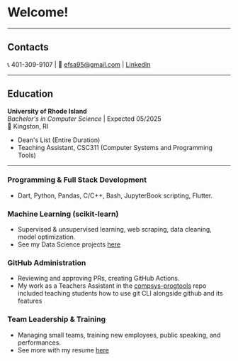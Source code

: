 # Welcome!
---
## Contacts
📞 401-309-9107 | 📧 efsa95@gmail.com | [LinkedIn](https://www.linkedin.com/in/elijah-smith-antonides-125081166/)

---

## Education  
**University of Rhode Island**  
*Bachelor's in Computer Science* | Expected 05/2025  
📍 Kingston, RI  
- Dean's List (Entire Duration)  
- Teaching Assistant, CSC311 (Computer Systems and Programming Tools)  

---  

### **Programming & Full Stack Development**  
- Dart, Python, Pandas, C/C++, Bash, JupyterBook scripting, Flutter.  

### **Machine Learning (scikit-learn)**  
- Supervised & unsupervised learning, web scraping, data cleaning, model optimization.
- See my Data Science projects [here](https://efsa95.github.io/intro-to-ds/README.html)

### **GitHub Administration**  
- Reviewing and approving PRs, creating GitHub Actions.
- My work as a Teachers Assistant in the [compsys-progtools](https://github.com/compsys-progtools) repo included teaching students how
  to use git CLI alongside github and its features

### **Team Leadership & Training**  
- Managing small teams, training new employees, public speaking, and performances.
- See more with my resume [here](https://github.com/efsa95/efsa95/blob/main/files/ElijahSmithAntonidesResume2025.pdf)
